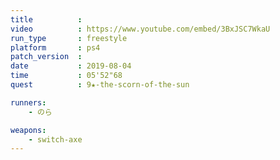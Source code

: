 ```yaml
---
title          :
video          : https://www.youtube.com/embed/3BxJSC7WkaU
run_type       : freestyle
platform       : ps4
patch_version  : 
date           : 2019-08-04
time           : 05'52"68
quest          : 9★-the-scorn-of-the-sun

runners:
    - のら

weapons:
    - switch-axe
---
```

